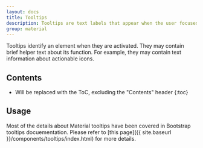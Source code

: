 ```yaml
---
layout: docs
title: Tooltips
description: Tooltips are text labels that appear when the user focuses on, hovers over, or touches an element.
group: material
---
```


Tooltips identify an element when they are activated. They may contain brief helper text about its function. For example, they may contain text information about actionable icons.

## Contents

* Will be replaced with the ToC, excluding the "Contents" header
{:toc}

## Usage

Most of the details about Material tooltips have been covered in Bootstrap tooltips docuementation. Please refer to [this page]({{ site.baseurl }}/components/tooltips/index.html) for more details.

